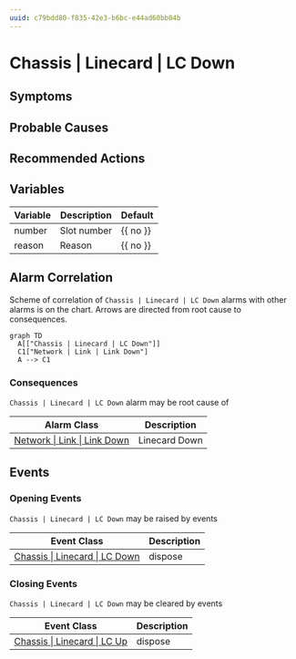 ```yaml
---
uuid: c79bdd80-f835-42e3-b6bc-e44ad60bb04b
---
```

# Chassis | Linecard | LC Down

## Symptoms

## Probable Causes

## Recommended Actions

## Variables

| Variable | Description | Default  |
| -------- | ----------- | -------- |
| number   | Slot number | {{ no }} |
| reason   | Reason      | {{ no }} |

## Alarm Correlation

Scheme of correlation of `Chassis | Linecard | LC Down` alarms with other alarms is on the chart. 
Arrows are directed from root cause to consequences.

```mermaid
graph TD
  A[["Chassis | Linecard | LC Down"]]
  C1["Network | Link | Link Down"]
  A --> C1
```

### Consequences
`Chassis | Linecard | LC Down` alarm may be root cause of

| Alarm Class                                                     | Description   |
| --------------------------------------------------------------- | ------------- |
| [Network \| Link \| Link Down](../../network/link/link-down.md) | Linecard Down |

## Events

### Opening Events
`Chassis | Linecard | LC Down` may be raised by events

| Event Class                                                                              | Description |
| ---------------------------------------------------------------------------------------- | ----------- |
| [Chassis \| Linecard \| LC Down](../../../event-classes-reference/chassis/linecard/lc-down.md) | dispose     |

### Closing Events
`Chassis | Linecard | LC Down` may be cleared by events

| Event Class                                                                          | Description |
| ------------------------------------------------------------------------------------ | ----------- |
| [Chassis \| Linecard \| LC Up](../../../event-classes-reference/chassis/linecard/lc-up.md) | dispose     |
